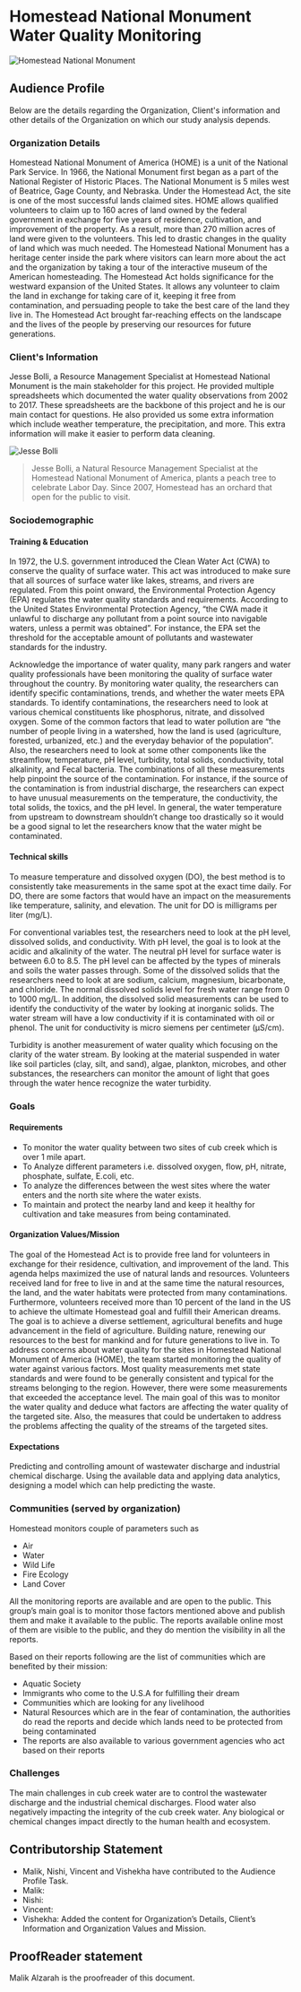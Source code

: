 # Homestead National Monument Water Quality Monitoring

![Homestead National Monument](https://upload.wikimedia.org/wikipedia/commons/thumb/3/3e/Entrance_to_the_Homestead_Heritage_Center.jpg/2560px-Entrance_to_the_Homestead_Heritage_Center.jpg)

## Audience Profile

Below are the details regarding the Organization, Client's information and other details of the Organization on which our study analysis depends.

### Organization Details

Homestead National Monument of America (HOME) is a unit of the National Park Service. In 1966, the National Monument first began as a part of the National Register of Historic Places. The National Monument is 5 miles west of Beatrice, Gage County, and Nebraska. Under the Homestead Act, the site is one of the most successful lands claimed sites. HOME allows qualified volunteers to claim up to 160 acres of land owned by the federal government in exchange for five years of residence, cultivation, and improvement of the property. As a result, more than 270 million acres of land were given to the volunteers. This led to drastic changes in the quality of land which was much needed. The Homestead National Monument has a heritage center inside the park where visitors can learn more about the act and the organization by taking a tour of the interactive museum of the American homesteading. The Homestead Act holds significance for the westward expansion of the United States. It allows any volunteer to claim the land in exchange for taking care of it, keeping it free from contamination, and persuading people to take the best care of the land they live in. The Homestead Act brought far-reaching effects on the landscape and the lives of the people by preserving our resources for future generations.

### Client's Information

Jesse Bolli, a Resource Management Specialist at Homestead National Monument is the main stakeholder for this project. He provided multiple spreadsheets which documented the water quality observations from 2002 to 2017. These spreadsheets are the backbone of this project and he is our main contact for questions. He also provided us some extra information which include weather temperature, the precipitation, and more. This extra information will make it easier to perform data cleaning.

![Jesse Bolli](https://bloximages.chicago2.vip.townnews.com/beatricedailysun.com/content/tncms/assets/v3/editorial/e/97/e979bc38-d1ff-52de-a659-1dfccd4b0fc3/5cc34a2fb4cb7.image.jpg?resize=1700%2C1136)
>Jesse Bolli, a Natural Resource Management Specialist at the Homestead National Monument of America, plants a peach tree to celebrate Labor Day. Since 2007, Homestead has an orchard that open for the public to visit.

### Sociodemographic

#### Training & Education
In 1972, the U.S. government introduced the Clean Water Act (CWA) to conserve the quality of surface water. This act was introduced to make sure that all sources of surface water like lakes, streams, and rivers are regulated. From this point onward, the Environmental Protection Agency (EPA) regulates the water quality standards and requirements. According to the United States Environmental Protection Agency, “the CWA made it unlawful to discharge any pollutant from a point source into navigable waters, unless a permit was obtained”. For instance, the EPA set the threshold for the acceptable amount of pollutants and wastewater standards for the industry.

Acknowledge the importance of water quality, many park rangers and water quality professionals have been monitoring the quality of surface water throughout the country. By monitoring water quality, the researchers can identify specific contaminations, trends, and whether the water meets EPA standards. To identify contaminations, the researchers need to look at various chemical constituents like phosphorus, nitrate, and dissolved oxygen. Some of the common factors that lead to water pollution are “the number of people living in a watershed, how the land is used (agriculture, forested, urbanized, etc.) and the everyday behavior of the population”. Also, the researchers need to look at some other components like the streamflow, temperature, pH level, turbidity, total solids, conductivity, total alkalinity, and Fecal bacteria. The combinations of all these measurements help pinpoint the source of the contamination. For instance, if the source of the contamination is from industrial discharge, the researchers can expect to have unusual measurements on the temperature, the conductivity, the total solids, the toxics, and the pH level. In general, the water temperature from upstream to downstream shouldn’t change too drastically so it would be a good signal to let the researchers know that the water might be contaminated.

#### Technical skills
To measure temperature and dissolved oxygen (DO), the best method is to consistently take measurements in the same spot at the exact time daily. For DO, there are some factors that would have an impact on the measurements like temperature, salinity, and elevation. The unit for DO is milligrams per liter (mg/L).  

For conventional variables test, the researchers need to look at the pH level, dissolved solids, and conductivity. With pH level, the goal is to look at the acidic and alkalinity of the water. The neutral pH level for surface water is between 6.0 to 8.5. The pH level can be affected by the types of minerals and soils the water passes through. Some of the dissolved solids that the researchers need to look at are sodium, calcium, magnesium, bicarbonate, and chloride. The normal dissolved solids level for fresh water range from 0 to 1000 mg/L. In addition, the dissolved solid measurements can be used to identify the conductivity of the water by looking at inorganic solids. The water stream will have a low conductivity if it is contaminated with oil or phenol. The unit for conductivity is micro siemens per centimeter (µS/cm).  

Turbidity is another measurement of water quality which focusing on the clarity of the water stream. By looking at the material suspended in water like soil particles (clay, silt, and sand), algae, plankton, microbes, and other substances, the researchers can monitor the amount of light that goes through the water hence recognize the water turbidity.


### Goals

#### Requirements
  * To monitor the water quality between two sites of cub creek which is over 1 mile apart.
  * To Analyze different parameters i.e. dissolved oxygen, flow, pH, nitrate, phosphate, sulfate, E.coli, etc.
  * To analyze the differences between the west sites where the water enters and the north site where the water exists.
  * To maintain and protect the nearby land and keep it healthy for cultivation and take measures from being contaminated.
  
#### Organization Values/Mission
The goal of the Homestead Act is to provide free land for volunteers in exchange for their residence, cultivation, and improvement of the land. This agenda helps maximized the use of natural lands and resources. Volunteers received land for free to live in and at the same time the natural resources, the land, and the water habitats were protected from many contaminations. Furthermore, volunteers received more than 10 percent of the land in the US to achieve the ultimate Homestead goal and fulfill their American dreams. The goal is to achieve a diverse settlement, agricultural benefits and huge advancement in the field of agriculture. Building nature, renewing our resources to the best for mankind and for future generations to live in.
To address concerns about water quality for the sites in Homestead National Monument of America (HOME), the team started monitoring the quality of water against various factors. Most quality measurements met state standards and were found to be generally consistent and typical for the streams belonging to the region. However, there were some measurements that exceeded the acceptance level. The main goal of this was to monitor the water quality and deduce what factors are affecting the water quality of the targeted site. Also, the measures that could be undertaken to address the problems affecting the quality of the streams of the targeted sites.

#### Expectations
Predicting and controlling amount of wastewater discharge and industrial chemical discharge. Using the available data and applying data analytics, designing a model which can help predicting the waste. 

### Communities (served by organization)

Homestead monitors couple of parameters such as 	
* Air
* Water
* Wild Life
* Fire Ecology
* Land Cover

All the monitoring reports are available and are open to the public. This group’s main goal is to monitor those factors mentioned above and publish them and make it available to the public. The reports available online most of them are visible to the public, and they do mention the visibility in all the reports.

Based on their reports following are the list of communities which are benefited by their mission:

* Aquatic Society
* Immigrants who come to the U.S.A for fulfilling their dream
* Communities which are looking for any livelihood 
* Natural Resources which are in the fear of contamination, the authorities do read the reports and decide which lands need to be protected from being contaminated
* The reports are also available to various government agencies who act based on their reports



### Challenges
The main challenges in cub creek water are to control the wastewater discharge and the industrial chemical discharges.  Flood water also negatively impacting the integrity of the cub creek water. Any biological or chemical changes impact directly to the human health and ecosystem.


## Contributorship Statement
* Malik, Nishi, Vincent and Vishekha have contributed to the Audience Profile Task.
* Malik:
* Nishi:
* Vincent:
* Vishekha: Added the content for Organization’s Details, Client’s Information and Organization Values and Mission.

## ProofReader statement
Malik Alzarah is the proofreader of this document.

